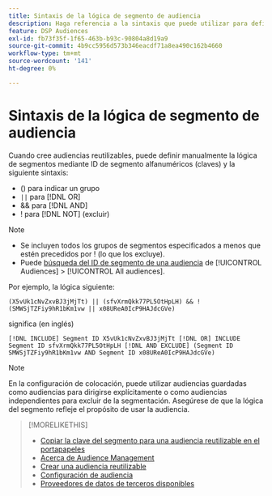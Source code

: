 ```yaml
---
title: Sintaxis de la lógica de segmento de audiencia
description: Haga referencia a la sintaxis que puede utilizar para definir la lógica de los segmentos de audiencia.
feature: DSP Audiences
exl-id: fb73f35f-1f65-463b-b93c-90804a8d19a9
source-git-commit: 4b9cc5956d573b346eacdf71a8ea490c162b4660
workflow-type: tm+mt
source-wordcount: '141'
ht-degree: 0%

---
```


# Sintaxis de la lógica de segmento de audiencia

Cuando cree audiencias reutilizables, puede definir manualmente la lógica de segmentos mediante ID de segmento alfanuméricos (claves) y la siguiente sintaxis:

* () para indicar un grupo
* `||` para [!DNL OR] <!-- || escaped with backticks so Jenkins doesn't think it's a Markdown table -->
* &amp;&amp; para [!DNL AND]
* ! para [!DNL NOT] (excluir)

>[!NOTE]
>
>* Se incluyen todos los grupos de segmentos especificados a menos que estén precedidos por ! (lo que los excluye).
>* Puede [búsqueda del ID de segmento de una audiencia](reusable-audience-clipboard.md) de [!UICONTROL Audiences] > [!UICONTROL All audiences].

Por ejemplo, la lógica siguiente:

```
(X5vUk1cNvZxvBJ3jMjTt) || (sfvXrmQkk77PL5OtHpLH) && !(SMWSjTZFiy9hR1bKm1vw || x08UReA0IcP9HAJdcGVe)
```

significa (en inglés)

```
[!DNL INCLUDE] Segment ID X5vUk1cNvZxvBJ3jMjTt [!DNL OR] INCLUDE Segment ID sfvXrmQkk77PL5OtHpLH [!DNL AND EXCLUDE] (Segment ID SMWSjTZFiy9hR1bKm1vw AND Segment ID x08UReA0IcP9HAJdcGVe)
```

>[!NOTE]
>
>En la configuración de colocación, puede utilizar audiencias guardadas como audiencias para dirigirse explícitamente o como audiencias independientes para excluir de la segmentación. Asegúrese de que la lógica del segmento refleje el propósito de usar la audiencia.

>[!MORELIKETHIS]
>
>* [Copiar la clave del segmento para una audiencia reutilizable en el portapapeles](reusable-audience-clipboard.md)
>* [Acerca de Audience Management](audience-about.md)
>* [Crear una audiencia reutilizable](reusable-audience-create.md)
>* [Configuración de audiencia](audience-settings.md)
>* [Proveedores de datos de terceros disponibles](third-party-data-providers.md)
